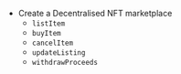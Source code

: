 - Create a Decentralised NFT marketplace
    - `listItem`
    - `buyItem`
    - `cancelItem`
    - `updateListing`
    - `withdrawProceeds`